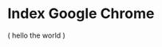 # Index Google Chrome
<!Doctype html>
<haed> 
	<head><footer></footer>
          </head><haed>
              </head><haed>
	     ( hello the world )   
   <meta charset="utf-8">
   <meta name="viewpoint" content=width=bevice-width, initial-scale=1.0">
   <meta name="description" content="contac from example">
   <script type="text/javascript">(window.NREUM||(NREUM={})).init={ajax:{deny_list:["bam.nr-data.net"]}};(window.NREUM     
   <meta name="gongle-signin-client-id" content="721724668570 nbkvlcfusk?kk4end4p1vepaus73b13t.apps.googleusercontent.com">
  <metaname="google-signin-scope
  contents profile.id.google-site-verification: googlee9c9e70123469956.htmlcom reta property="og site name" content="google

to property="og:type" content="website"meta name="theme-color" wm #039be5meta charset="utf-8">
000 ceta content="IE-Edge" http-equiv="X-UA-Compatible"> seta nanes"vimport" content="width=device-width, initial-scales       
   <meta name="document-type" content="Public">
   <meta name="document-rating" content="Safe for Kids">
   <meta name="robots" content="ALL, INDEX, FOLLOW">
   <meta name="googlebot" content="index, follow">
   <meta charset="utf-8"><script type="text/javascript">(window.NREUM||(NREUM={})).init={ajax:{deny_list:["bam.nr-data.net"]}};(window.NREUM
   <meta name="mobile-web-app-capable" content="yes">
   <meta name="apple-mobile-web-app-capable" content="yes">
   <link rel="apple-touch-icon" href="https://httpsrathanaphon.websites.com./files/971938/favicon/favicon.png?v=528721588
   <meta name="theme-color" content="#FFFFFF">
   <meta name="viewport" content="width=device-width, initial-scale=1, maximum
   <meta name="viewport" content="width=device-width, initial-scale=1, maximum
   <meta name="title" content="Rathana phone Shop1 in  Phnom Penh">
   <meta name="description" content="Business As a loyal partner sell technology">
   <meta name="author" content="Rathana phone Shop1">
   <meta name="keywords" content="Rathana phone Shop1,Rathana phone Shop1 in Phnom Penh,Rathana phone Shop1 in Phnom Penh,Rathana phone Shop1 in Cambodia,Rathana phone Shop1 in OTHER RETAIL">
   <meta name="viewport" content="width=device-width, initial-scale=1">
		<title>Subscription Expired</title>
     	<!-- Bootstrap CSS -->

		<link rel="stylesheet" href="https://stackpath.bootstrapcdn.com/bootstrap/4.2.1/css/bootstrap.min.css?v=1054274239" integrity="sha384-GJzZqFGwb1QTTN6wy59ffF1BuGJpLSa9DkKMp0DgiMDm4iYMj70gZWKYbI706tWS" crossorigin="anonymous">

		<script src="https://stackpath.bootstrapcdn.com/bootstrap/4.2.1/js/bootstrap.min.js?v=1787580421" integrity="sha384-B0UglyR+jN6CkvvICOB2joaf5I4l3gm9GU6Hc1og6Ls7i6U/mkkaduKaBhlAXv9k" crossorigin="anonymous"></script>

	</head>

	<body style="height:100vh; background-color:#eee">

		<div class="container d-flex h-100">

			<div class="row justify-content-center align-self-center">

				<div class="col-md-10 mx-auto">

					<div class="card shadow">

						<div class="row">

							<div class="col-md-4 mx-auto">

								<img src="https://httpsrathanaphon.websites.com.in/landing/img/logo_color_116x41dp.png" class="card-img-top img-responsive" alt="httpsrathanaphon.Websites.com.in">

							</div>

						</div>

						<div class="card-body text-center">

							<h5 class="card-title">Website Subscription Expired</h5>

							<p class="card-text">

								Your subscription period has now expired. To continue to use websites.co.in tap "Buy Subscription" below, or for more info login to your websites.co.in account.

							</p>

							<a href="https://httpsrathanaphonwebsites.com.in/pricing" class="btn btn-outline-primary">

								Buy Subcription

							</a>

							<a href="https://httpsrathanaphon.websites.com.in/login" class="btn btn-outline-primary">

								Login

							</a>

							

							<a href="https://rathanaphon.websites.com.in" class="btn btn-outline-primary" target="_blank">

								Create your Free Website Instantly

							</a>

							<br>

							Or

							<br>

							Use our

							<a href="https://play.google.com/store/apps/details?id=in.co.websites.websitesapp" class="btn btn-outline-primary" target="_blank">

								Website Builder App

							</a> <i class="fab fa-android"></i>

						</div>

					</div>

				</div>

			</div>

		</div>

		

		<script src="https://code.jquery.com/jquery-3.3.1.slim.min.js?v=431941444" integrity="sha384-q8i/X+965DzO0rT7abK41JStQIAqVgRVzpbzo5smXKp4YfRvH+8abtTE1Pi6jizo" crossorigin="anonymous"></script>

		

		<script src="https://cdnjs.cloudflare.com/ajax/libs/popper.js/1.14.6/umd/popper.min.js?v=1543523304" integrity="sha384-wHAiFfRlMFy6i5SRaxvfOCifBUQy1xHdJ/yoi7FRNXMRBu5WHdZYu1hA6ZOblgut" crossorigin="anonymous"></script>

	<script type="text/javascript">window.NREUM||(NREUM={});NREUM.info={"beacon":"bam.nr-data.net","licenseKey":"1e7946724e","applicationID":"31671751","transactionName":"YVNTMEdUW0FYBk1QXFgZcAdBXFpcFhJcW0BfQlRKRkBXQVoXUElHX1lfSlBNRVtLAF0=","queueTime":0,"applicationTime":34,"atts":"TRRQRg9OSE8=",:"bam.nr-data.net","agent":""}</script></body>

</html>          
                  
          <div>
      <div>

</head> 
         </body>
</html>html//httpsrathanaphon.websites.com./
   <boby/>
 <boby/>dependencies { ... implementation ("com.android.insatarrer: installteferrer:2.2")
 <head></head><textarrea id="id" name="name"rows="5" colos="50"></textarea><input type="radio"
 id="male" name='gender" volue="male"> <label for= "male">male</gender"volue=" volue"male"> <doby>style="background-color: powerblue;"</body>
  <table></table> <html></html>
         <tr></tr>
              <h4></h4>
                   <h1></h1
   <!-- End Google Analytics -->
<!-- Integration: Google Tag Manager -->
<script>(function(w,d,s,l,i){w[l]=w[l]||[];w[l].push({'gtm.start
  new Date().getTime(),event:'gtm.js'});var f=d.getElementsByTagName(s)[0],
j=d.createElement(s),dl=l!='dataLayer'?'&l='+l:'';j.async=true;j.src=    
  
        })(window,document,'script','dataLayer','AW-10919038707');</scri
<body/>
    </body>
dependencies {
google-site-verification: googlee9c9e70123469956.html
    

   





 





   
